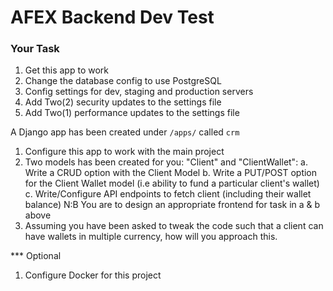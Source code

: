 # AFEX Backend Dev Test

### Your Task

1. Get this app to work
2. Change the database config to use PostgreSQL
3. Config settings for dev, staging and production servers
4. Add Two(2) security updates to the settings file
5. Add Two(1) performance updates to the settings file

A Django app has been created under `/apps/` called `crm`

1. Configure this app to work with the main project
2. Two models has been created for you: "Client" and "ClientWallet":
   a. Write a CRUD option with the Client Model
   b. Write a PUT/POST option for the Client Wallet model (i.e ability to fund a particular client's wallet)
   c. Write/Configure API endpoints to fetch client (including their wallet balance)
   N:B You are to design an appropriate frontend for task in a & b above
3. Assuming you have been asked to tweak the code such that a client can have wallets in multiple currency, how will you
   approach this.

\*\*\* Optional

1. Configure Docker for this project

